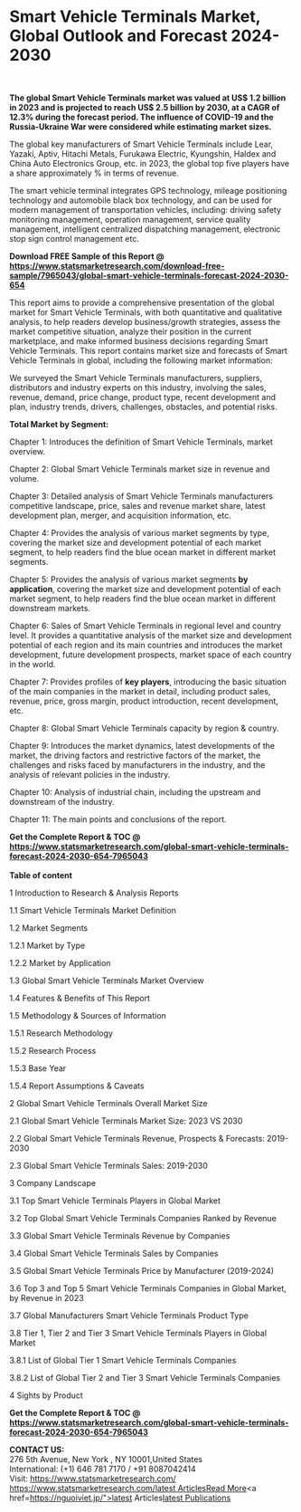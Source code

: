 <h1>Smart Vehicle Terminals Market, Global Outlook and Forecast 2024-2030</h1><br/><p><strong>The global Smart Vehicle Terminals market was valued at US$ 1.2 billion in 2023 and is projected to reach US$ 2.5 billion by 2030, at a <strong>CAGR</strong> of 12.3% during the forecast period. The influence of COVID-19 and the Russia-Ukraine War were considered while estimating market sizes.</strong></p><p>The global key manufacturers of Smart Vehicle Terminals include Lear, Yazaki, Aptiv, Hitachi Metals, Furukawa Electric, Kyungshin, Haldex and China Auto Electronics Group, etc. in 2023, the global top five players have a share approximately % in terms of revenue.</p><p>The smart vehicle terminal integrates GPS technology, mileage positioning technology and automobile black box technology, and can be used for modern management of transportation vehicles, including: driving safety monitoring management, operation management, service quality management, intelligent centralized dispatching management, electronic stop sign control management etc.</p><p><strong>Download FREE Sample of this Report @ <a href="https://www.statsmarketresearch.com/download-free-sample/7965043/global-smart-vehicle-terminals-forecast-2024-2030-654">https://www.statsmarketresearch.com/download-free-sample/7965043/global-smart-vehicle-terminals-forecast-2024-2030-654</a></strong></p><p>This report aims to provide a comprehensive presentation of the global market for Smart Vehicle Terminals, with both quantitative and qualitative analysis, to help readers develop business/growth strategies, assess the market competitive situation, analyze their position in the current marketplace, and make informed business decisions regarding Smart Vehicle Terminals. This report contains market size and forecasts of Smart Vehicle Terminals in global, including the following market information:</p><p>We surveyed the Smart Vehicle Terminals manufacturers, suppliers, distributors and industry experts on this industry, involving the sales, revenue, demand, price change, product type, recent development and plan, industry trends, drivers, challenges, obstacles, and potential risks.</p><p><strong>Total Market by Segment:</strong></p><p>Chapter 1: Introduces the definition of Smart Vehicle Terminals, market overview.</p><p>Chapter 2: Global Smart Vehicle Terminals market size in revenue and volume.</p><p>Chapter 3: Detailed analysis of Smart Vehicle Terminals manufacturers competitive landscape, price, sales and revenue market share, latest development plan, merger, and acquisition information, etc.</p><p>Chapter 4: Provides the analysis of various market segments by type, covering the market size and development potential of each market segment, to help readers find the blue ocean market in different market segments.</p><p>Chapter 5: Provides the analysis of various market segments <strong>by application</strong>, covering the market size and development potential of each market segment, to help readers find the blue ocean market in different downstream markets.</p><p>Chapter 6: Sales of Smart Vehicle Terminals in regional level and country level. It provides a quantitative analysis of the market size and development potential of each region and its main countries and introduces the market development, future development prospects, market space of each country in the world.</p><p>Chapter 7: Provides profiles of <strong>key players</strong>, introducing the basic situation of the main companies in the market in detail, including product sales, revenue, price, gross margin, product introduction, recent development, etc.</p><p>Chapter 8: Global Smart Vehicle Terminals capacity by region & country.</p><p>Chapter 9: Introduces the market dynamics, latest developments of the market, the driving factors and restrictive factors of the market, the challenges and risks faced by manufacturers in the industry, and the analysis of relevant policies in the industry.</p><p>Chapter 10: Analysis of industrial chain, including the upstream and downstream of the industry.</p><p>Chapter 11: The main points and conclusions of the report.</p><div><b>Get the Complete Report & TOC @ <a href="https://www.statsmarketresearch.com/global-smart-vehicle-terminals-forecast-2024-2030-654-7965043">https://www.statsmarketresearch.com/global-smart-vehicle-terminals-forecast-2024-2030-654-7965043</a></b></div><br><b>Table of content</b><p>1 Introduction to Research & Analysis Reports<br />
 
  1.1 Smart Vehicle Terminals Market Definition<br />
 
  1.2 Market Segments<br />
 
  1.2.1 Market by Type<br />
 
  1.2.2 Market by Application<br />
 
  1.3 Global Smart Vehicle Terminals Market Overview<br />
 
  1.4 Features & Benefits of This Report<br />
 
  1.5 Methodology & Sources of Information<br />
 
  1.5.1 Research Methodology<br />
 
  1.5.2 Research Process<br />
 
  1.5.3 Base Year<br />
 
  1.5.4 Report Assumptions & Caveats<br />
 
 2 Global Smart Vehicle Terminals Overall Market Size<br />
 
  2.1 Global Smart Vehicle Terminals Market Size: 2023 VS 2030<br />
 
  2.2 Global Smart Vehicle Terminals Revenue, Prospects & Forecasts: 2019-2030<br />
 
  2.3 Global Smart Vehicle Terminals Sales: 2019-2030<br />
 
 3 Company Landscape<br />
 
  3.1 Top Smart Vehicle Terminals Players in Global Market<br />
 
  3.2 Top Global Smart Vehicle Terminals Companies Ranked by Revenue<br />
 
  3.3 Global Smart Vehicle Terminals Revenue by Companies<br />
 
  3.4 Global Smart Vehicle Terminals Sales by Companies<br />
 
  3.5 Global Smart Vehicle Terminals Price by Manufacturer (2019-2024)<br />
 
  3.6 Top 3 and Top 5 Smart Vehicle Terminals Companies in Global Market, by Revenue in 2023<br />
 
  3.7 Global Manufacturers Smart Vehicle Terminals Product Type<br />
 
  3.8 Tier 1, Tier 2 and Tier 3 Smart Vehicle Terminals Players in Global Market<br />
 
  3.8.1 List of Global Tier 1 Smart Vehicle Terminals Companies<br />
 
  3.8.2 List of Global Tier 2 and Tier 3 Smart Vehicle Terminals Companies<br />
 
 4 Sights by Product<br><div><b>Get the Complete Report & TOC @ <a href="https://www.statsmarketresearch.com/global-smart-vehicle-terminals-forecast-2024-2030-654-7965043">https://www.statsmarketresearch.com/global-smart-vehicle-terminals-forecast-2024-2030-654-7965043</a></b></div></p> <b>CONTACT US:</b><br>276 5th Avenue, New York , NY 10001,United States<br>International: (+1) 646 781 7170 / +91 8087042414<br>Visit: <a href="https://www.statsmarketresearch.com/">https://www.statsmarketresearch.com/</a><br><a href="https://gyeongbokgung.com">https://www.statsmarketresearch.com/</a><a href="https://hallyeomaritime.com">latest Articles</a><a href="https://jingwansa.com">Read More</a><a href=https://nguoiviet.jp/">latest Articles</a><a href="https://www.intelmarketresearch.com/">latest Publications</a>